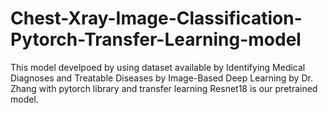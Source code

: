 # Chest-Xray-Image-Classification-Pytorch-Transfer-Learning-model
This model develpoed by using dataset available by Identifying Medical Diagnoses and Treatable Diseases by Image-Based Deep Learning by Dr. Zhang with pytorch library and transfer learning
Resnet18 is our pretrained model.
